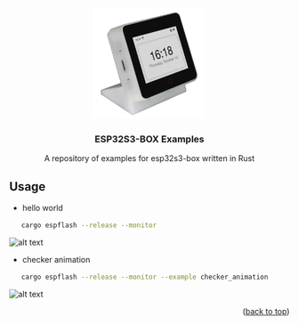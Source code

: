 <a name="readme-top"></a>

<!-- PROJECT LOGO -->
<br />
<div align="center">
  <a href="https://github.com/sambenko/esp32s3-box-examples">
    <img src="images/esp32s3box.png" alt="Logo" width="200" height="200">
  </a>

<h3 align="center">ESP32S3-BOX Examples</h3>

  <p align="center">
    A repository of examples for esp32s3-box written in Rust
  </p>
</div>

## Usage

* hello world

```sh
   cargo espflash --release --monitor
```
![alt text](https://github.com/sambenko/esp32s3-box-examples/docs/images/hello_world.jpg?raw=true)


* checker animation

```sh
   cargo espflash --release --monitor --example checker_animation
```

![alt text](https://github.com/sambenko/esp32s3-box-examples/docs/images/check_animation.jpg?raw=true)

<p align="right">(<a href="#readme-top">back to top</a>)</p>

